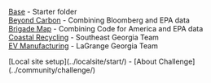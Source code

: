 [Base](base/) - Starter folder  
[Beyond Carbon](beyondcarbon/) - Combining Bloomberg and EPA data  
[Brigade Map](brigades/) - Combining Code for America and EPA data  
[Coastal Recycling](coastal/) - Southeast Georgia Team  
[EV Manufacturing](ev/) - LaGrange Georgia Team  

<!--[Fork from GitHub](https://github.com/modelearth/apps/) - Click "Fork" in the upper right -->[Local site setup](../localsite/start/) - [About Challenge](../community/challenge/) 